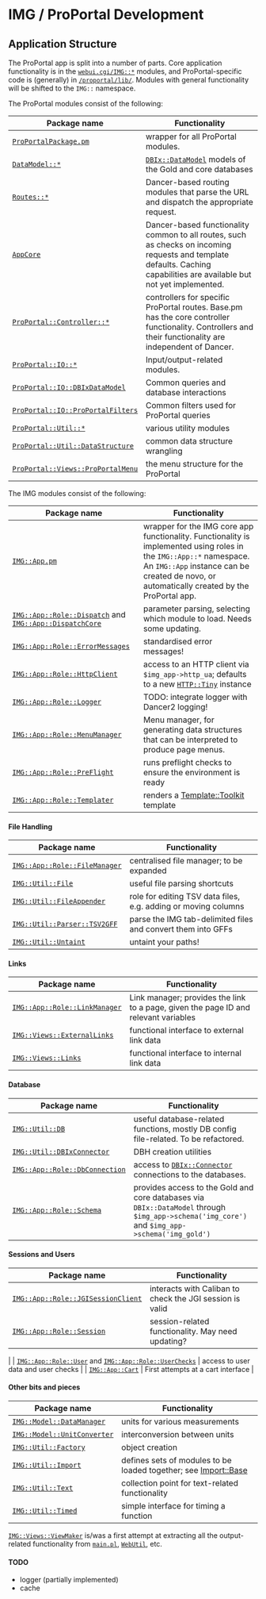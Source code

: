 # IMG / ProPortal Development #

## Application Structure ##

The ProPortal app is split into a number of parts. Core application functionality is in the [`webui.cgi/IMG::*`](../../webui.cgi/IMG/) modules, and ProPortal-specific code is (generally) in [`/proportal/lib/`](../lib/). Modules with general functionality will be shifted to the `IMG::` namespace.

The ProPortal modules consist of the following:

| Package name | Functionality |
|--------------|---------------|
| [`ProPortalPackage.pm`](../lib/ProPortalPackage.pm) | wrapper for all ProPortal modules. |
| [`DataModel::*`](../lib/DataModel/) | [`DBIx::DataModel`](http://metacpan.org/pod/DBIx::DataModel) models of the Gold and core databases |
| [`Routes::*`](../lib/Routes/) | Dancer-based routing modules that parse the URL and dispatch the appropriate request. |
| [`AppCore`](../lib/AppCore.pm) | Dancer-based functionality common to all routes, such as checks on incoming requests and template defaults. Caching capabilities are available but not yet implemented. |
| [`ProPortal::Controller::*`](../lib/ProPortal/Controller/) | controllers for specific ProPortal routes. Base.pm has the core controller functionality. Controllers and their functionality are independent of Dancer. |
| [`ProPortal::IO::*`](../lib/IO/) | Input/output-related modules. |
| [`ProPortal::IO::DBIxDataModel`](../lib/ProPortal/IO/DBIxDataModel.pm) | Common queries and database interactions |
| [`ProPortal::IO::ProPortalFilters`](../lib/ProPortal/IO/ProPortalFilters.pm) | Common filters used for ProPortal queries |
| [`ProPortal::Util::*`](../lib/ProPortal/Util/) | various utility modules |
| [`ProPortal::Util::DataStructure`](../lib/ProPortal/Util/DataStructure) | common data structure wrangling |
| [`ProPortal::Views::ProPortalMenu`](../lib/ProPortal/Views/ProPortalMenu.pm) | the menu structure for the ProPortal |

The IMG modules consist of the following:

| Package name | Functionality |
|--------------|---------------|
| [`IMG::App.pm`](../../webui.cgi/IMG/App.pm) | wrapper for the IMG core app functionality. Functionality is implemented using roles in the `IMG::App::*` namespace. An `IMG::App` instance can be created de novo, or automatically created by the ProPortal app. |
| [`IMG::App::Role::Dispatch`](../../webui.cgi/IMG/App/Role/Dispatch.pm) and [`IMG::App::DispatchCore`](../../webui.cgi/IMG/App/DispatchCore.pm) | parameter parsing, selecting which module to load. Needs some updating. |
| [`IMG::App::Role::ErrorMessages`](../../webui.cgi/IMG/App/Role/ErrorMessages.pm) | standardised error messages! |
| [`IMG::App::Role::HttpClient`](../../webui.cgi/IMG/App/Role/HttpClient.pm) | access to an HTTP client via `$img_app->http_ua`; defaults to a new [`HTTP::Tiny`](http://metacpan.org/pod/HTTP::Tiny) instance |
| [`IMG::App::Role::Logger`](../../webui.cgi/IMG/App/Role/Logger.pm) | TODO: integrate logger with Dancer2 logging! |
| [`IMG::App::Role::MenuManager`](../../webui.cgi/IMG/App/Role/MenuManager.pm) | Menu manager, for generating data structures that can be interpreted to produce page menus. |
| [`IMG::App::Role::PreFlight`](../../webui.cgi/IMG/App/Role/PreFlight.pm) | runs preflight checks to ensure the environment is ready |
 [`IMG::App::Role::Templater`](../../webui.cgi/IMG/App/Role/Templater.pm) | renders a [Template::Toolkit](http://template-toolkit.org) template |


#### File Handling ####

| Package name | Functionality |
|--------------|---------------|
| [`IMG::App::Role::FileManager`](../../webui.cgi/IMG/App/Role/FileManager.pm) | centralised file manager; to be expanded |
| [`IMG::Util::File`](../../webui.cgi/IMG/Util/File.pm) | useful file parsing shortcuts |
| [`IMG::Util::FileAppender`](../../webui.cgi/IMG/Util/FileAppender.pm) | role for editing TSV data files, e.g. adding or moving columns |
| [`IMG::Util::Parser::TSV2GFF`](../../webui.cgi/IMG/Util/Parser/TSV2GFF.pm) | parse the IMG tab-delimited files and convert them into GFFs |
| [`IMG::Util::Untaint`](../../webui.cgi/IMG/Util/Untaint.pm) | untaint your paths! |


#### Links ####

| Package name | Functionality |
|--------------|---------------|
| [`IMG::App::Role::LinkManager`](../../webui.cgi/IMG/App/Role/LinkManager.pm) | Link manager; provides the link to a page, given the page ID and relevant variables |
| [`IMG::Views::ExternalLinks`](../../webui.cgi/IMG/Views/ExternalLinks.pm) | functional interface to external link data |
| [`IMG::Views::Links`](../../webui.cgi/IMG/Views/Links.pm) | functional interface to internal link data |


#### Database ####

| Package name | Functionality |
|--------------|---------------|
| [`IMG::Util::DB`](../../webui.cgi/IMG/.pm) | useful database-related functions, mostly DB config file-related. To be refactored. |
| [`IMG::Util::DBIxConnector`](../../webui.cgi/IMG/Util/DBIxConnector.pm) | DBH creation utilities |
| [`IMG::App::Role::DbConnection`](../webui.cgi/IMG/App/Role/DbConnection.pm) | access to [`DBIx::Connector`](http://metacpan.org/pod/DBIx::Connector) connections to the databases. |
| [`IMG::App::Role::Schema`](../../webui.cgi/IMG/App/Role/Schema.pm) | provides access to the Gold and core databases via `DBIx::DataModel` through `$img_app->schema('img_core')` and `$img_app->schema('img_gold')` |

#### Sessions and Users ####

| Package name | Functionality |
|--------------|---------------|
| [`IMG::App::Role::JGISessionClient`](../../webui.cgi/IMG/App/Role/JGISessionClient.pm) | interacts with Caliban to check the JGI session is valid |
| [`IMG::App::Role::Session`](../../webui.cgi/IMG/App/Role/Session.pm) | session-related functionality. May need updating? |
|
| [`IMG::App::Role::User`](../../webui.cgi/IMG/App/Role/User.pm) and [`IMG::App::Role::UserChecks`](../../webui.cgi/IMG/App/Role/UserChecks.pm) | access to user data and user checks |
| [`IMG::App::Cart`](../../webui.cgi/IMG/App/Cart.pm) | First attempts at a cart interface |


#### Other bits and pieces ####

| Package name | Functionality |
|--------------|---------------|
| [`IMG::Model::DataManager`](../../webui.cgi/IMG/Model/DataManager.pm) | units for various measurements |
| [`IMG::Model::UnitConverter`](../../webui.cgi/IMG/Model/UnitConverter.pm) | interconversion between units |
| [`IMG::Util::Factory`](../../webui.cgi/IMG/Util/Factory.pm) | object creation |
| [`IMG::Util::Import`](../../webui.cgi/IMG/Util/Import.pm) | defines sets of modules to be loaded together; see [Import::Base](http://metacpan.org/pod/Import::Base) |
| [`IMG::Util::Text`](../../webui.cgi/IMG/Util/Text.pm) | collection point for text-related functionality |
| [`IMG::Util::Timed`](../../webui.cgi/IMG/Util/Timed.pm) | simple interface for timing a function |


[`IMG::Views::ViewMaker`](../../webui.cgi/IMG/Views/ViewMaker.pm) is/was a first attempt at extracting all the output-related functionality from [`main.pl`](../../webui.cgi/main.pl), [`WebUtil`](../../webui.cgi/WebUtil.pm), etc.


#### TODO ####

- logger (partially implemented)
- cache

